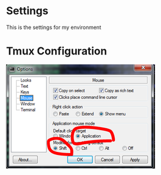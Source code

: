 Settings
========

This is the settings for my environment

Tmux Configuration
========
![alt tag](https://raw.githubusercontent.com/yenliangl/Settings/master/image/mouse_pane_select_in_mintty.png)
